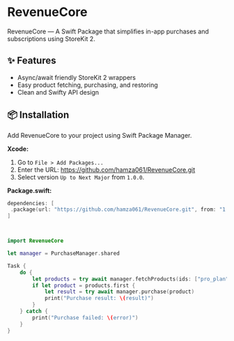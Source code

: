 # RevenueCore

RevenueCore — A Swift Package that simplifies in-app purchases and subscriptions using StoreKit 2.

## ✨ Features
- Async/await friendly StoreKit 2 wrappers
- Easy product fetching, purchasing, and restoring
- Clean and Swifty API design

## 📦 Installation

Add RevenueCore to your project using Swift Package Manager.

**Xcode:**
1. Go to `File > Add Packages...`
2. Enter the URL:
https://github.com/hamza061/RevenueCore.git
3. Select version `Up to Next Major` from `1.0.0`.

**Package.swift:**
```swift
dependencies: [
 .package(url: "https://github.com/hamza061/RevenueCore.git", from: "1.0.0")
]



import RevenueCore

let manager = PurchaseManager.shared

Task {
    do {
        let products = try await manager.fetchProducts(ids: ["pro_plan"])
        if let product = products.first {
            let result = try await manager.purchase(product)
            print("Purchase result: \(result)")
        }
    } catch {
        print("Purchase failed: \(error)")
    }
}
